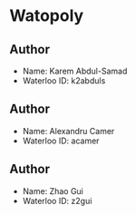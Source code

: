 # Watopoly

## Author
- Name: Karem Abdul-Samad
- Waterloo ID: k2abduls

## Author
- Name: Alexandru Camer
- Waterloo ID: acamer

## Author
- Name: Zhao Gui
- Waterloo ID: z2gui
